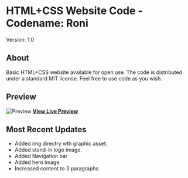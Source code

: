 # HTML+CSS Website Code - Codename: Roni
Version: 1.0
## About
Basic HTML+CSS website available for open use. The code is distributed under a standard MIT license. 
Feel free to use code as you wish. 

## Preview
![Preview](https://img.www-source.net/roni/roni-github-preview-0001.png)
**[View Live Preview](https://apps.www-source.net/samples/roni/)**


## Most Recent Updates
- Added img directry wth graphic asset.
- Added stand-in logo image.
- Added Navigation bar
- Added hero image
- Increased content to 3 paragraphs


